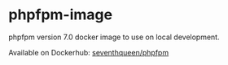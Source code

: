 # phpfpm-image
phpfpm version 7.0 docker image to use on local development.

Available on Dockerhub: [seventhqueen/phpfpm](https://hub.docker.com/r/seventhqueen/phpfpm/)
